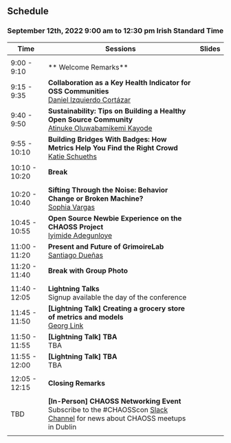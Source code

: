 ## Schedule
### September 12th, 2022 9:00 am to 12:30 pm Irish Standard Time

|Time|Sessions|Slides|
|---|---|---|
| | | |
| 9:00 - 9:10|** Welcome Remarks**<br>||
| 9:15 - 9:35|**Collaboration as a Key Health Indicator for OSS Communities**<br>[Daniel Izquierdo Cortázar](#user-content-daniel-izquierdo-cortázar)| |
| 9:40 - 9:50|**Sustainability: Tips on Building a Healthy Open Source Community**<br>[Atinuke Oluwabamikemi Kayode](#user-content-atinuke-oluwabamikemi-kayode)|  
| 9:55 - 10:10|**Building Bridges With Badges: How Metrics Help You Find the Right Crowd**<br>[Katie Schueths](#user-content-katie-schueths)| |
| 10:10 - 10:20|**Break**| |
| | | |
|10:20 - 10:40|**Sifting Through the Noise: Behavior Change or Broken Machine?**<br>[Sophia Vargas](#user-content-sophia-vargas)| |
|10:45 - 10:55|**Open Source Newbie Experience on the CHAOSS Project**<br>[Iyimide Adegunloye](#user-content-iyimide-adegunloye)| |
|11:00 - 11:20|**Present and Future of GrimoireLab**<br>[Santiago Dueñas](#user-content-santiago-dueñas)| |
|11:20 - 11:40|**Break with Group Photo**| |
| | | |
|11:40 - 12:05|**Lightning Talks**<br>Signup available the day of the conference| |
|11:45 - 11:50|**[Lightning Talk] Creating a grocery store of metrics and models**<br>[Georg Link](#user-content-georg-link)| |
|11:50 - 11:55|**[Lightning Talk] TBA**<br>TBA| |
|11:55 - 12:00|**[Lightning Talk] TBA**<br>TBA| |
| | | |
|12:05 - 12:15|**Closing Remarks**| |
| | | |
|TBD|**[In-Person] CHAOSS Networking Event**<br>Subscribe to the #CHAOSScon [Slack Channel](https://join.slack.com/t/chaoss-workspace/shared_invite/zt-r65szij9-QajX59hkZUct82b0uACA6g) for news about CHAOSS meetups in Dublin | |
| | | |
